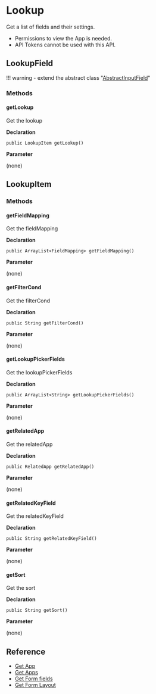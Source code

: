 # Lookup

Get a list of fields and their settings.

- Permissions to view the App is needed.
- API Tokens cannot be used with this API.

## LookupField

!!! warning
    - extend the abstract class  "[AbstractInputField](../form-fields-input/#abstractinputfield.md)"

### Methods

#### getLookup

Get the lookup

**Declaration**
```
public LookupItem getLookup()
```

**Parameter**

(none)

## LookupItem

### Methods

#### getFieldMapping

Get the fieldMapping

**Declaration**
```
public ArrayList<FieldMapping> getFieldMapping()
```

**Parameter**

(none)

#### getFilterCond

Get the filterCond

**Declaration**
```
public String getFilterCond()
```

**Parameter**

(none)

#### getLookupPickerFields

Get the lookupPickerFields

**Declaration**
```
public ArrayList<String> getLookupPickerFields()
```

**Parameter**

(none)

#### getRelatedApp

Get the relatedApp

**Declaration**
```
public RelatedApp getRelatedApp()
```

**Parameter**

(none)

#### getRelatedKeyField

Get the relatedKeyField

**Declaration**
```
public String getRelatedKeyField()
```

**Parameter**

(none)

#### getSort

Get the sort

**Declaration**
```
public String getSort()
```

**Parameter**

(none)

## Reference

- [Get App](https://developer.kintone.io/hc/en-us/articles/212494888)
- [Get Apps](https://developer.kintone.io/hc/en-us/articles/115005336727)
- [Get Form fields](https://developer.kintone.io/hc/en-us/articles/115005509288)
- [Get Form Layout](https://developer.kintone.io/hc/en-us/articles/115005509068)